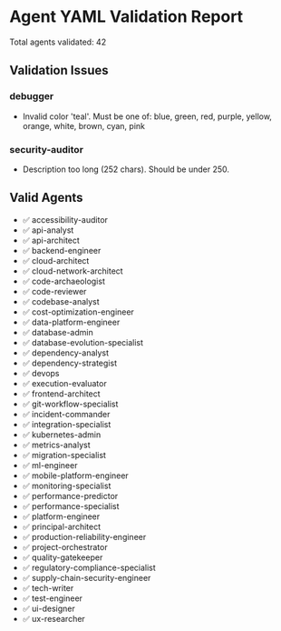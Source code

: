 # Agent YAML Validation Report

Total agents validated: 42

## Validation Issues

### debugger
- Invalid color 'teal'. Must be one of: blue, green, red, purple, yellow, orange, white, brown, cyan, pink

### security-auditor
- Description too long (252 chars). Should be under 250.

## Valid Agents

- ✅ accessibility-auditor
- ✅ api-analyst
- ✅ api-architect
- ✅ backend-engineer
- ✅ cloud-architect
- ✅ cloud-network-architect
- ✅ code-archaeologist
- ✅ code-reviewer
- ✅ codebase-analyst
- ✅ cost-optimization-engineer
- ✅ data-platform-engineer
- ✅ database-admin
- ✅ database-evolution-specialist
- ✅ dependency-analyst
- ✅ dependency-strategist
- ✅ devops
- ✅ execution-evaluator
- ✅ frontend-architect
- ✅ git-workflow-specialist
- ✅ incident-commander
- ✅ integration-specialist
- ✅ kubernetes-admin
- ✅ metrics-analyst
- ✅ migration-specialist
- ✅ ml-engineer
- ✅ mobile-platform-engineer
- ✅ monitoring-specialist
- ✅ performance-predictor
- ✅ performance-specialist
- ✅ platform-engineer
- ✅ principal-architect
- ✅ production-reliability-engineer
- ✅ project-orchestrator
- ✅ quality-gatekeeper
- ✅ regulatory-compliance-specialist
- ✅ supply-chain-security-engineer
- ✅ tech-writer
- ✅ test-engineer
- ✅ ui-designer
- ✅ ux-researcher
